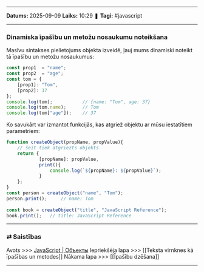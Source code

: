 ___

**Datums:** 2025-09-09
**Laiks:** 10:29
❚ **Tagi:** #javascript 

---
### Dinamiska īpašību un metožu nosaukumu noteikšana

Masīvu sintakses pielietojums objekta izveidē, ļauj mums dinamiski noteikt tā īpašību un metožu nosaukumus:

```js
const prop1  = "name";
const prop2  = "age";
const tom = { 
    [prop1]: "Tom",
    [prop2]: 37
};
console.log(tom);           // {name: "Tom", age: 37}
console.log(tom.name);      // Tom
console.log(tom["age"]);    // 37
```

Ko savukārt var izmantot funkcijās, kas atgriež objektu ar mūsu iestatītiem parametriem:

```js
function createObject(propName, propValue){
	// šeit tiek atgriezts objekts
    return {
            [propName]: propValue,
            print(){ 
                console.log(`${propName}: ${propValue}`);
            }
    };
}
const person = createObject("name", "Tom");
person.print();     // name: Tom
 
const book = createObject("title", "JavaScript Reference");
book.print();   // title: JavaScript Reference
```

---
### ⇄ Saistības

Avots >>> [JavaScript \| Объекты](https://metanit.com/web/javascript/4.1.php)
Iepriekšēja lapa >>> [[Teksta virnknes kā īpašības un metodes]]
Nākama lapa >>> [[Īpašību dzēšana]]

---